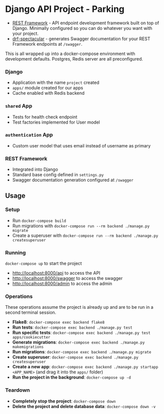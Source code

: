 # Django API Project - Parking


* [REST Framework](https://www.django-rest-framework.org/) - API endpoint development framework built on top of Django. Minimally configured so you can do whatever you want with your project.
* [drf-spectacular](https://drf-spectacular.readthedocs.io/en/latest/) - generates Swagger documentation for your REST Framework endpoints at `/swagger`.

This is all wrapped up into a docker-compose environment with development defaults. Postgres, Redis server are all preconfigured.


### Django
* Application with the name `project` created
* `apps/` module created for our apps
* Cache enabled with Redis backend

### `shared` App
* Tests for health check endpoint
* Test factories implemented for User model

### `authentication` App
* Custom user model that uses email instead of username as primary

### REST Framework
* Integrated into Django
* Standard base config defined in `settings.py`
* Swagger documentation generation configured at `/swagger`

## Usage

### Setup

* Run `docker-compose build`
* Run migrations with `docker-compose run --rm backend ./manage.py migrate`
* Create a superuser with `docker-compose run --rm backend ./manage.py createsuperuser`

### Running

`docker-compose up` to start the project

* [http://localhost:8000/api](http://localhost:8000/api) to access the API
* [http://localhost:8000/swagger](http://localhost:8000/swagger) to access the swagger
* [http://localhost:8000/admin](http://localhost:8000/admin) to access the admin

### Operations

These operations assume the project is already up and are to be run in a second terminal session.

* **Flake8**: `docker-compose exec backend flake8`
* **Run tests**: `docker-compose exec backend ./manage.py test`
* **Run specific tests**: `docker-compose exec backend ./manage.py test apps/cookiecutter`
* **Generate migrations**: `docker-compose exec backend ./manage.py makemigrations`
* **Run migrations**: `docker-compose exec backend ./manage.py migrate`
* **Create superuser**: `docker-compose exec backend ./manage.py createsuperuser`
* **Create a new app**: `docker-compose exec backend ./manage.py startapp <APP_NAME>` (and drag it into the `apps/` folder)
* **Run the project in the background**: `docker-compose up -d`

### Teardown

* **Completely stop the project**: `docker-compose down`
* **Delete the project and delete database data**: `docker-compose down -v`


